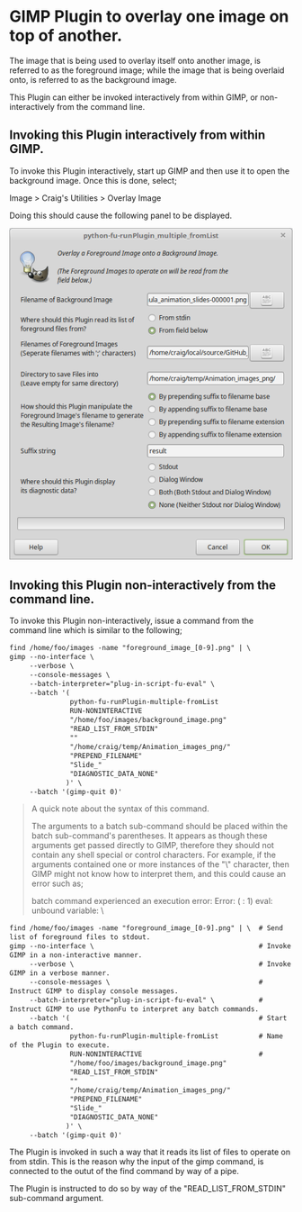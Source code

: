 GIMP Plugin to overlay one image on top of another.
===================================================

The image that is being used to overlay itself onto another image, is referred to as the foreground image; while
the image that is being overlaid onto, is referred to as the background image.

This Plugin can either be invoked interactively from within GIMP, or non-interactively from the command line.


Invoking this Plugin interactively from within GIMP.
----------------------------------------------------

To invoke this Plugin interactively, start up GIMP and then use it to open the background image. Once this is done, select;

  Image > Craig's Utilities > Overlay Image

Doing this should cause the following panel to be displayed. 

![Test image](/images/Panel.png)


Invoking this Plugin non-interactively from the command line.
-------------------------------------------------------------

To invoke this Plugin non-interactively, issue a command from the command line which is similar to the following;

	find /home/foo/images -name "foreground_image_[0-9].png" | \
	gimp --no-interface \
	     --verbose \
	     --console-messages \
	     --batch-interpreter="plug-in-script-fu-eval" \
	     --batch '(
	               python-fu-runPlugin-multiple-fromList
	               RUN-NONINTERACTIVE
	               "/home/foo/images/background_image.png"
	               "READ_LIST_FROM_STDIN"
	               ""
	               "/home/craig/temp/Animation_images_png/"
	               "PREPEND_FILENAME"
	               "Slide_"
	               "DIAGNOSTIC_DATA_NONE"
	              )' \
	     --batch '(gimp-quit 0)'

> A quick note about the syntax of this command.
>
> The arguments to a batch sub-command should be placed within the batch sub-command's parentheses. It appears as though these arguments get passed directly to
> GIMP, therefore they should not contain any shell special or control characters. For example, if the arguments contained one or more instances of the "\\"
> character, then GIMP might not know how to interpret them, and this could cause an error such as;
>
> batch command experienced an execution error:
> Error: ( : 1) eval: unbound variable: \

	find /home/foo/images -name "foreground_image_[0-9].png" | \  # Send list of foreground files to stdout.
	gimp --no-interface \                                         # Invoke GIMP in a non-interactive manner.
	     --verbose \                                              # Invoke GIMP in a verbose manner.
	     --console-messages \                                     # Instruct GIMP to display console messages.
	     --batch-interpreter="plug-in-script-fu-eval" \           # Instruct GIMP to use PythonFu to interpret any batch commands.
	     --batch '(                                               # Start a batch command.
	               python-fu-runPlugin-multiple-fromList          # Name of the Plugin to execute.
	               RUN-NONINTERACTIVE                             # 
	               "/home/foo/images/background_image.png"
	               "READ_LIST_FROM_STDIN"
	               ""
	               "/home/craig/temp/Animation_images_png/"
	               "PREPEND_FILENAME"
	               "Slide_"
	               "DIAGNOSTIC_DATA_NONE"
	              )' \
	     --batch '(gimp-quit 0)'

The Plugin is invoked in such a way that it reads its list of files to operate on from stdin. This is the reason why the input of the gimp command, is connected
to the outut of the find command by way of a pipe.


The Plugin is instructed to do so by way of the "READ_LIST_FROM_STDIN"
sub-command argument.

